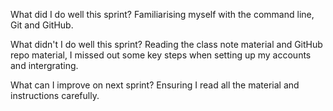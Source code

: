 What did I do well this sprint?
Familiarising myself with the command line, Git and GitHub.

What didn't I do well this sprint?
Reading the class note material and GitHub repo material, I missed out some key steps when setting up my accounts and intergrating.

What can I improve on next sprint?
Ensuring I read all the material and instructions carefully.
